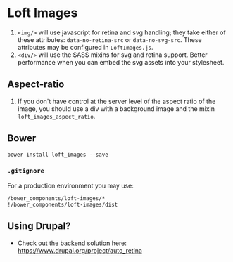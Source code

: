 # Loft Images

1. `<img/>` will use javascript for retina and svg handling; they take either of these attributes: `data-no-retina-src` or `data-no-svg-src`.  These attributes may be configured in `LoftImages.js`.
1. `<div/>` will use the SASS mixins for svg and retina support.  Better performance when you can embed the svg assets into your stylesheet.

## Aspect-ratio
1. If you don't have control at the server level of the aspect ratio of the image, you should use a div with a background image and the mixin `loft_images_aspect_ratio`.
## Bower
    bower install loft_images --save

### `.gitignore`
For a production environment you may use:

    /bower_components/loft-images/*
    !/bower_components/loft-images/dist

## Using Drupal?
* Check out the backend solution here: <https://www.drupal.org/project/auto_retina>